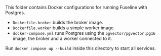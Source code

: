 This folder contains Docker configurations for running Fuseline with Postgres.

* ``Dockerfile.broker`` builds the broker image.
* ``Dockerfile.worker`` builds a simple worker image.
* ``docker-compose.yml`` runs Postgres using the ``pgvector/pgvector:pg16``
  image, the broker and a worker connected to it.

Run ``docker compose up --build`` inside this directory to start all
services.
